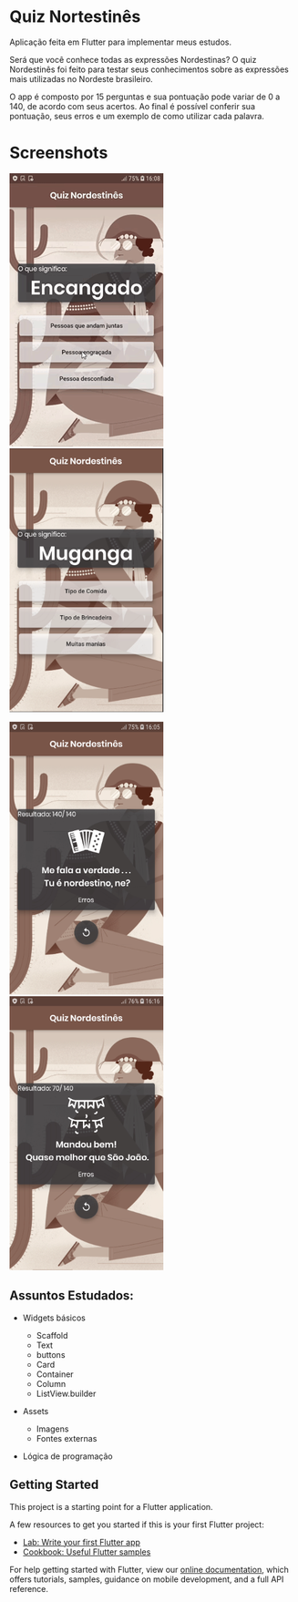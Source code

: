 # Quiz Nortestinês

Aplicação feita em Flutter para implementar meus estudos.

Será que você conhece todas as expressões Nordestinas? O quiz Nordestinês foi feito para testar seus conhecimentos sobre as expressões mais utilizadas no Nordeste brasileiro.

O app é composto por 15 perguntas e sua pontuação pode variar de 0 a 140, de acordo com seus acertos.
Ao final é possível conferir sua pontuação, seus erros e um exemplo de como utilizar cada palavra. 


# Screenshots

<img src="assets/images/giphy.gif"> <img src="assets/images/Capturar3.PNG" width=270>

<img src="assets/images/Capturar4.PNG" width=270> <img src="assets/images/Capturar5.PNG" width=270>


## Assuntos Estudados:
- Widgets básicos
    - Scaffold
    - Text
    - buttons
    - Card 
    - Container
    - Column
    - ListView.builder

- Assets
    - Imagens
    - Fontes externas

- Lógica de programação


## Getting Started

This project is a starting point for a Flutter application.

A few resources to get you started if this is your first Flutter project:

- [Lab: Write your first Flutter app](https://flutter.dev/docs/get-started/codelab)
- [Cookbook: Useful Flutter samples](https://flutter.dev/docs/cookbook)

For help getting started with Flutter, view our
[online documentation](https://flutter.dev/docs), which offers tutorials,
samples, guidance on mobile development, and a full API reference.
